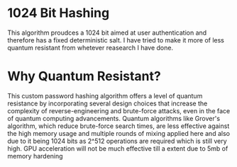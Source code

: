 # 1024 Bit Hashing

This algorithm proudces a 1024 bit aimed at user authentication and therefore has a fixed deterministic salt. I have tried to make it more of less quantum resistant from whetever reasearch I have done.

# Why Quantum Resistant?
This custom password hashing algorithm offers a level of quantum resistance by incorporating several design choices that increase the complexity of reverse-engineering and brute-force attacks, even in the face of quantum computing advancements. Quantum algorithms like Grover's algorithm, which reduce brute-force search times, are less effective against the high memory usage and multiple rounds of mixing applied here and also due to it being 1024 bits as 2^512 operations are required which is still very high. GPU acceleration will not be much effective till a extent due to 5mb of memory hardening


